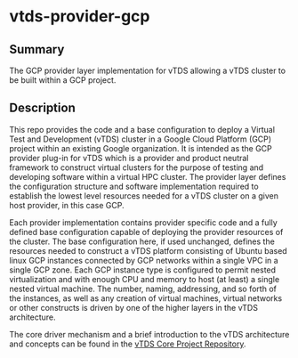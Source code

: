 # vtds-provider-gcp
## Summary
The GCP provider layer implementation for vTDS allowing a vTDS cluster to be built within a GCP project.

## Description
This repo provides the code and a base configuration to deploy a Virtual Test and Development (vTDS) cluster
in a Google Cloud Platform (GCP) project within an existing Google organization. It is intended as the GCP
provider plug-in for vTDS which is a provider and product neutral framework to construct virtual clusters
for the purpose of testing and developing software within a virtual HPC cluster. The provider layer defines
the configuration structure and software implementation required to establish the lowest level resources
needed for a vTDS cluster on a given host provider, in this case GCP.

Each provider implementation contains provider specific code and a fully defined base configuration
capable of deploying the provider resources of the cluster. The base configuration here, if used unchanged,
defines the resources needed to construct a vTDS platform consisting of Ubuntu based linux GCP instances
connected by GCP networks within a single VPC in a single GCP zone. Each GCP instance type is configured to
permit nested virtualization and with enough CPU and memory to host (at least) a single nested virtual
machine. The number, naming, addressing, and so forth of the instances, as well as any creation of
virtual machines, virtual networks or other constructs is driven by one of the higher layers in the
vTDS architecture.

The core driver mechanism and a brief introduction to the vTDS architecture and concepts can be found in
the [vTDS Core Project Repository](https://github.com/Cray-HPE/vtds-core/tree/main).
